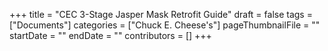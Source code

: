 +++
title = "CEC 3-Stage Jasper Mask Retrofit Guide"
draft = false
tags = ["Documents"]
categories = ["Chuck E. Cheese's"]
pageThumbnailFile = ""
startDate = ""
endDate = ""
contributors = []
+++
